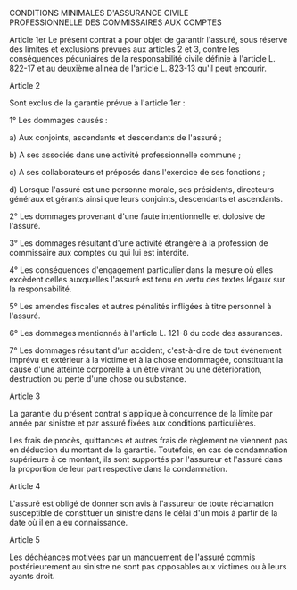 CONDITIONS MINIMALES D'ASSURANCE CIVILE\
PROFESSIONNELLE DES COMMISSAIRES AUX COMPTES

Article 1er
Le présent contrat a pour objet de garantir l'assuré, sous réserve des limites et exclusions prévues aux articles 2 et 3, contre les conséquences pécuniaires de la responsabilité civile définie à l'article L. 822-17 et au deuxième alinéa de l'article L. 823-13 qu'il peut encourir.

Article 2

Sont exclus de la garantie prévue à l'article 1er :

1° Les dommages causés :

a) Aux conjoints, ascendants et descendants de l'assuré ;

b) A ses associés dans une activité professionnelle commune ;

c) A ses collaborateurs et préposés dans l'exercice de ses fonctions ;

d) Lorsque l'assuré est une personne morale, ses présidents, directeurs généraux et gérants ainsi que leurs conjoints, descendants et ascendants.

2° Les dommages provenant d'une faute intentionnelle et dolosive de l'assuré.

3° Les dommages résultant d'une activité étrangère à la profession de commissaire aux comptes ou qui lui est interdite.

4° Les conséquences d'engagement particulier dans la mesure où elles excèdent celles auxquelles l'assuré est tenu en vertu des textes légaux sur la responsabilité.

5° Les amendes fiscales et autres pénalités infligées à titre personnel à l'assuré.

6° Les dommages mentionnés à l'article L. 121-8 du code des assurances.

7° Les dommages résultant d'un accident, c'est-à-dire de tout événement imprévu et extérieur à la victime et à la chose endommagée, constituant la cause d'une atteinte corporelle à un être vivant ou une détérioration, destruction ou perte d'une chose ou substance.

Article 3

La garantie du présent contrat s'applique à concurrence de la limite par année par sinistre et par assuré fixées aux conditions particulières.

Les frais de procès, quittances et autres frais de règlement ne viennent pas en déduction du montant de la garantie. Toutefois, en cas de condamnation supérieure à ce montant, ils sont supportés par l'assureur et l'assuré dans la proportion de leur part respective dans la condamnation.

Article 4

L'assuré est obligé de donner son avis à l'assureur de toute réclamation susceptible de constituer un sinistre dans le délai d'un mois à partir de la date où il en a eu connaissance.

Article 5

Les déchéances motivées par un manquement de l'assuré commis postérieurement au sinistre ne sont pas opposables aux victimes ou à leurs ayants droit.
